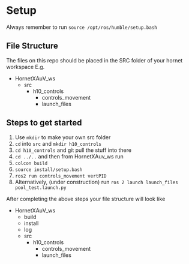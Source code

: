 # Setup

Always remember to run `source /opt/ros/humble/setup.bash`

## File Structure
The files on this repo should be placed in the SRC folder of your hornet workspace
E.g.
 - HornetXAuV_ws
    - src
        - h10_controls
            - controls_movement
            - launch_files

## Steps to get started

1. Use `mkdir` to make your own src folder
2. `cd` into `src` and `mkdir h10_controls`
2. `cd h10_controls` and git pull the stuff into there
3. `cd ../..` and then from HornetXAuv_ws run
4. `colcon build`
5. `source install/setup.bash`
6. `ros2 run controls_movement vertPID`
7. Alternatively, (under construction) run `ros 2 launch launch_files pool_test.launch.py`

After completing the above steps your file structure will look like

 - HornetXAuV_ws
    - build
    - install
    - log
    - src
        - h10_controls
            - controls_movement
            - launch_files
